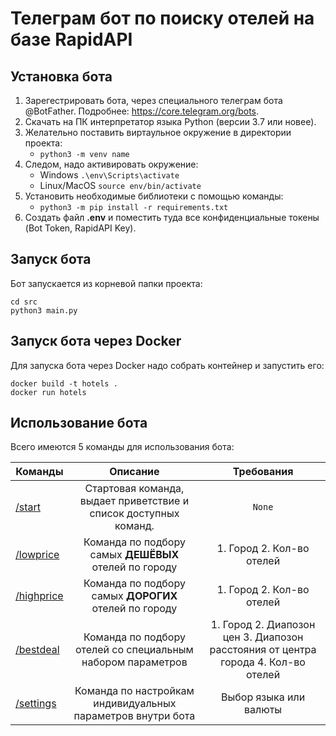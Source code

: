 # Телеграм бот по поиску отелей на базе RapidAPI

## Установка бота

1. Зарегестрировать бота, через специального телеграм бота @BotFather. Подробнее: https://core.telegram.org/bots.
2. Скачать на ПК интерпретатор языка Python (версии 3.7 или новее).
3. Желательно поставить виртаульное окружение в директории проекта:
   * `python3 -m venv name`
4. Следом, надо активировать окружение:
   * Windows `.\env\Scripts\activate`
   * Linux/MacOS `source env/bin/activate`
5. Установить необходимые библиотеки с помощью команды:
   * `python3 -m pip install -r requirements.txt`
6. Создать файл **.env** и поместить туда все конфиденциальные токены (Bot Token, RapidAPI Key).

## Запуск бота
Бот запускается из корневой папки проекта:
```commandline
cd src
python3 main.py
```
## Запуск бота через Docker
Для запуска бота через Docker надо собрать контейнер и запустить его:
```commandline
docker build -t hotels .
docker run hotels
```

## Использование бота
Всего имеются 5 команды для использования бота:

| Команды         | Описание                                                         | Требования                                                                       |
| --------------- |:----------------------------------------------------------------:|:--------------------------------------------------------------------------------:|
| [/start]()      | Стартовая команда, выдает приветствие и список доступных команд. | `None`                                                                           |
| [/lowprice]()   | Команда по подбору самых **ДЕШЁВЫХ** отелей по городу            | 1. Город 2. Кол-во отелей                                                        |
| [/highprice]()  | Команда по подбору самых **ДОРОГИХ** отелей по городу            | 1. Город 2. Кол-во отелей                                                        |
| [/bestdeal]()   | Команда по подбору отелей со специальным набором параметров      | 1. Город 2. Диапозон цен 3. Диапозон расстояния от центра города 4. Кол-во отелей|
| [/settings]()   | Команда по настройкам индивидуальных параметров внутри бота      | Выбор языка или валюты                                                           |
